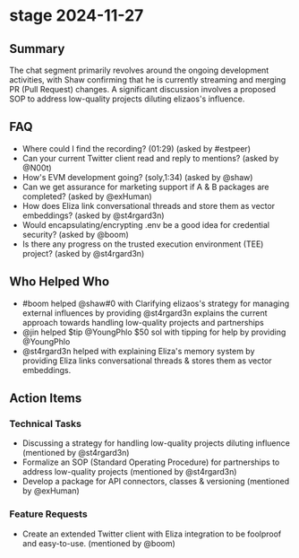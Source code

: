 # stage 2024-11-27

## Summary

The chat segment primarily revolves around the ongoing development activities, with Shaw confirming that he is currently streaming and merging PR (Pull Request) changes. A significant discussion involves a proposed SOP to address low-quality projects diluting elizaos's influence.

## FAQ

- Where could I find the recording? (01:29) (asked by #estpeer)
- Can your current Twitter client read and reply to mentions? (asked by @N00t)
- How's EVM development going? (soly,1:34) (asked by @shaw)
- Can we get assurance for marketing support if A & B packages are completed? (asked by @exHuman)
- How does Eliza link conversational threads and store them as vector embeddings? (asked by @st4rgard3n)
- Would encapsulating/encrypting .env be a good idea for credential security? (asked by @boom)
- Is there any progress on the trusted execution environment (TEE) project? (asked by @st4rgard3n)

## Who Helped Who

- #boom helped @shaw#0 with Clarifying elizaos's strategy for managing external influences by providing @st4rgard3n explains the current approach towards handling low-quality projects and partnerships
- @jin helped $tip @YoungPhlo $50 sol with tipping for help by providing @YoungPhlo
- @st4rgard3n helped with explaining Eliza's memory system by providing Eliza links conversational threads & stores them as vector embeddings.

## Action Items

### Technical Tasks

- Discussing a strategy for handling low-quality projects diluting influence (mentioned by @st4rgard3n)
- Formalize an SOP (Standard Operating Procedure) for partnerships to address low-quality projects (mentioned by @st4rgard3n)
- Develop a package for API connectors, classes & versioning (mentioned by @exHuman)

### Feature Requests

- Create an extended Twitter client with Eliza integration to be foolproof and easy-to-use. (mentioned by @boom)
